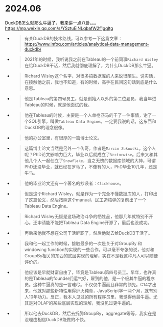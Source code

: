 
# 2024.06

DuckDB怎么就那么牛逼了，我来讲一点八卦。。。 https://mp.weixin.qq.com/s/YSztuEiNLqbafW2f1gqltg
- > 有关DuckDB的技术路线，可以参考一下这篇文章： https://www.infoq.com/articles/analytical-data-management-duckdb/
- > 2021年的时候，我听说我之前在Tableau的一个前同事`Richard Wisley`在给DuckDB干活，然后我就彻底理解了，为什么DuckDB那么牛逼。
- > Richard Wisley这个名字，对很多搞数据库的人来说很陌生。说实话，在接触他之前，我也不知道，有的时候，高手在民间这句话到底是什么意思。
- > 他是Tableau的第四号员工，就是创始人以外的第二位雇员，我当年进Tableau的时候，就是他面试的我。
- > 他在Tableau的时候，主要是一个人单枪匹马的干了一件事情，谢了一个SQL引擎，叫做`Tableau Data Engine`。一定要我说的话，这东西和DuckDB的理念很像。
- > 他的办公室里，有很厚的一篇博士论文。
- > 这篇博士论文当然是另外一个传奇，作者是`Marcin Zukowski`。这个人呢？PhD论文影响力巨大，毕业以后就成立了`Vectorwise`。后来又和其他几个人一起创立了`Snowflake`，当之无愧的数据库领域的大神，可谓PhD还没毕业，就已经在罗马了，不像有的人，PhD毕业10几年，还是牛马。
- > 他的毕业论文还有一个著名的抄袭者：`Clickhouse`。
- > 但是这个Richard Wisley，就是作为一个完全不懂数据库的人，打印出了这篇论文，然后按照这个manual，民工造核弹的复刻出了一个Tableau Data Engine。
- > Richard Wisley无疑是这场政治斗争的牺牲品，他那几年就特别不开心。还申请能不能把Tableau Data Engine开源了，最后也没成功。
- > 再后来他就不想在公司干活辞职了，然后他就去给DuckDB干活了。
- > 我和他一起工作的时候，接触最多的一次是关于对GroupBy 和windowing function的实现的一些合作。可以毫不夸张的说，他对和GroupBy相关的东西的底层实现的理解，实在不是我这种凡人可以随便评价的。
- > 他应该是早就财富自由了，毕竟是Tableau第四号员工。早年，也许真的是Tableau的founder们运气好，雇到的他，是一个极其牛逼的程序员。这种牛逼真的是一言难尽。不仅仅牛逼而且非常的领先。C14才出来，他就对那些新特性用得炉火纯青，JavaScript学一两个月，就有别人10年功力。反正，我本人见过的所有程序员里，我觉得他最牛逼。尤其是对OLAP的某些底层实现的理解，我没见过更牛逼的。
- > 所以他去DuckDB，然后去折腾GroupBy，aggregate等等，我实在是没理由相信DuckDB能做的不快。
